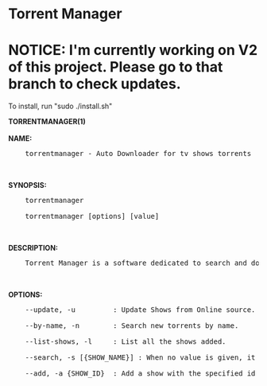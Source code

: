 Torrent Manager
====================

# NOTICE: I'm currently working on V2 of this project. Please go to that branch to check updates.

To install, run "sudo ./install.sh"

<b>TORRENTMANAGER(1)</b><br/>
<br/>
<b>NAME:</b><br/>
<pre>
	torrentmanager - Auto Downloader for tv shows torrents<br/>
</pre>
<br/>
<b>SYNOPSIS:</b><br/>
<pre>
	torrentmanager<br/>
	torrentmanager [options] [value]<br/>
</pre>
<br/>
<b>DESCRIPTION:</b><br/>
<pre>
	Torrent Manager is a software dedicated to search and download the tv shows you watch daily. It must be preloaded with the shows you want it to search (see: --search and --add). It relies on Deluged torrent and deluge-console, all which will be installed with this software.<br/>
</pre>
<br/>
<b>OPTIONS:</b><br/>
<pre>
	--update, -u		 : Update Shows from Online source.<br/>
	--by-name, -n		 : Search new torrents by name.<br/>
	--list-shows, -l	 : List all the shows added.<br/>
	--search, -s [{SHOW_NAME}] : When no value is given, it will prompt for it. If given a show name, search for a tv show with the specified name. It returns a list with id and name. It also gives the imbd reference number to check the show.<br/>
	--add, -a {SHOW_ID}	 : Add a show with the specified id to the list. To find the show id, use --search {SHOW NAME}.<br/>
</pre>

